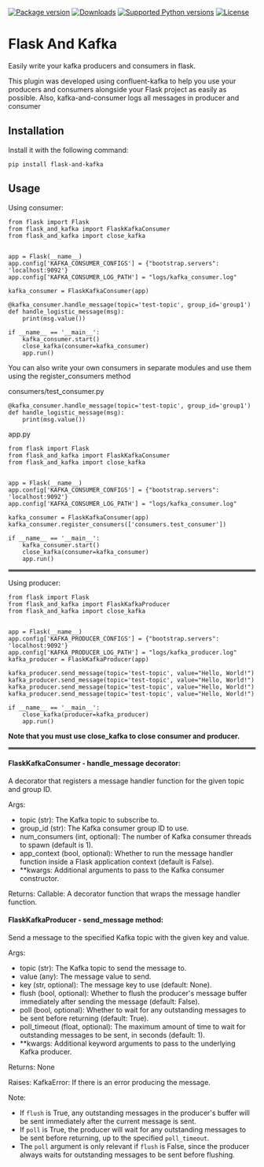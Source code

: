 [![Package version](https://img.shields.io/pypi/v/flask-and-kafka?color=%2334D058&label=pypi%20package)](https://pypi.org/project/flask-and-kafka/)
[![Downloads](https://img.shields.io/pypi/dm/flask-and-kafka)](https://pypi.org/project/flask-and-kafka/)
[![Supported Python versions](https://img.shields.io/pypi/pyversions/flask-and-kafka.svg?color=%2334D058)](https://pypi.org/project/flask-and-kafka/)
[![License](https://img.shields.io/badge/License-MIT-green.svg)](https://github.com/heysaeid/flask-and-kafka/blob/master/LICENSE)

# Flask And Kafka
Easily write your kafka producers and consumers in flask.

This plugin was developed using confluent-kafka to help you use your producers and consumers alongside your Flask project as easily as possible. Also, kafka-and-consumer logs all messages in producer and consumer


## Installation
Install it with the following command:
```
pip install flask-and-kafka
```

## Usage
Using consumer:
```
from flask import Flask
from flask_and_kafka import FlaskKafkaConsumer
from flask_and_kafka import close_kafka


app = Flask(__name__)
app.config['KAFKA_CONSUMER_CONFIGS'] = {"bootstrap.servers": 'localhost:9092'}
app.config['KAFKA_CONSUMER_LOG_PATH'] = "logs/kafka_consumer.log"

kafka_consumer = FlaskKafkaConsumer(app)

@kafka_consumer.handle_message(topic='test-topic', group_id='group1')
def handle_logistic_message(msg):
    print(msg.value())

if __name__ == '__main__':
    kafka_consumer.start()
    close_kafka(consumer=kafka_consumer)
    app.run()
```
You can also write your own consumers in separate modules and use them using the register_consumers method

consumers/test_consumer.py
‍‍‍‍
```
@kafka_consumer.handle_message(topic='test-topic', group_id='group1')
def handle_logistic_message(msg):
    print(msg.value())
```
app.py
```
from flask import Flask
from flask_and_kafka import FlaskKafkaConsumer
from flask_and_kafka import close_kafka


app = Flask(__name__)
app.config['KAFKA_CONSUMER_CONFIGS'] = {"bootstrap.servers": 'localhost:9092'}
app.config['KAFKA_CONSUMER_LOG_PATH'] = "logs/kafka_consumer.log"

kafka_consumer = FlaskKafkaConsumer(app)
kafka_consumer.register_consumers(['consumers.test_consumer'])

if __name__ == '__main__':
    kafka_consumer.start()
    close_kafka(consumer=kafka_consumer)
    app.run()
```
<hr style="border:2px solid gray">
Using producer:

```
from flask import Flask
from flask_and_kafka import FlaskKafkaProducer
from flask_and_kafka import close_kafka


app = Flask(__name__)
app.config['KAFKA_PRODUCER_CONFIGS'] = {"bootstrap.servers": 'localhost:9092'}
app.config['KAFKA_PRODUCER_LOG_PATH'] = "logs/kafka_producer.log"
kafka_producer = FlaskKafkaProducer(app)

kafka_producer.send_message(topic='test-topic', value="Hello, World!")
kafka_producer.send_message(topic='test-topic', value="Hello, World!")
kafka_producer.send_message(topic='test-topic', value="Hello, World!")
kafka_producer.send_message(topic='test-topic', value="Hello, World!")

if __name__ == '__main__':
    close_kafka(producer=kafka_producer)
    app.run()
```

**‌Note that you must use close_kafka to close consumer and producer.**
<hr style="border:2px solid gray">

#### FlaskKafkaConsumer - handle_message decorator:

A decorator that registers a message handler function for the given topic and group ID.

Args:
+ topic (str): The Kafka topic to subscribe to.
+ group_id (str): The Kafka consumer group ID to use.
+ num_consumers (int, optional): The number of Kafka consumer threads to spawn (default is 1).
+ app_context (bool, optional): Whether to run the message handler function inside a Flask application context (default is False).
+ **kwargs: Additional arguments to pass to the Kafka consumer constructor.

Returns: Callable: A decorator function that wraps the message handler function.


#### FlaskKafkaProducer - send_message method:

Send a message to the specified Kafka topic with the given key and value.

Args:
+ topic (str): The Kafka topic to send the message to.
+ value (any): The message value to send.
+ key (str, optional): The message key to use (default: None).
+ flush (bool, optional): Whether to flush the producer's message buffer immediately after sending the message (default: False).
+ poll (bool, optional): Whether to wait for any outstanding messages to be sent before returning (default: True).
+ poll_timeout (float, optional): The maximum amount of time to wait for outstanding messages to be sent, in seconds (default: 1).
+ **kwargs: Additional keyword arguments to pass to the underlying Kafka producer.

Returns: None

Raises: KafkaError: If there is an error producing the message.

Note:

+ If `flush` is True, any outstanding messages in the producer's buffer will be sent immediately after the current message is sent.
+ If `poll` is True, the producer will wait for any outstanding messages to be sent before returning, up to the specified `poll_timeout`.
+ The `poll` argument is only relevant if `flush` is False, since the producer always waits for outstanding messages to be sent before flushing. 
